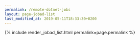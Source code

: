 ```yaml
---
permalink: /remote-dotnet-jobs
layout: page-jobad-list
last_modified_at: 2019-05-11T18:33:30+0200
---
```

{% include render_jobad_list.html permalink=page.permalink %}
